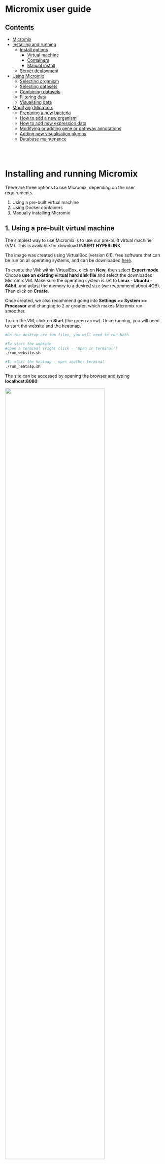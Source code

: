 # Micromix user guide

## Contents
- [Micromix](README.md#micromix-user-guide)
- [Installing and running](installing_running.md##installing-and-running-micromix)
    - [Install options](installing_running.md#installing-and-running-micromix)
        - [Virtual machine](installing_running.md#1-using-a-pre-built-virtual-machine)
        - [Containers](installing_running.md#2-using-docker-containers)
        - [Manual install](installing_running.md#3-manually-installing-micromix)
    - [Server deployment](installing_running.md#server-deployment)
- [Using Micromix](using_micromix.md#micromix-user-guide)
    - [Selecting organism](using_micromix.md#selecting-organism)
    - [Selecting datasets](using_micromix.md#selecting-datasets)
    - [Combining datasets](using_micromix.md#combining-datasets)
    - [Filtering data](using_micromix.md#filtering-data)
    - [Visualising data](using_micromix.md#visualising-data)  
- [Modifying Micromix](modifying_micromix.md#micromix-user-guide)
    - [Preparing a new bacteria](modifying_micromix.md#preparing-a-new-bacteria)
    - [How to add a new organism](modifying_micromix.md#how-to-add-a-new-organism)
    - [How to add new expression data](modifying_micromix.md#how-to-add-new-expression-data)
    - [Modifying or adding gene or pathway annotations](modifying_micromix.md#modifying-or-adding-gene-or-pathway-annotations)
    - [Adding new visualisation plugins](modifying_micromix.md#adding-new-visualisation-plugins)
    - [Database maintenance](modifying_micromix.md#database-maintenance)


<br><br>


# Installing and running Micromix

There are three options to use Micromix, depending on the user requirements.

1) Using a pre-built virtual machine
2) Using Docker containers
3) Manually installing Micromix

## 1. Using a pre-built virtual machine

The simplest way to use Micromix is to use our pre-built virtual machine (VM). This is available for download **INSERT HYPERLINK**.

The image was created using VirtualBox (version 6.1), free software that can be run on all operating systems, and can be downloaded [here](https://www.virtualbox.org/wiki/Download_Old_Builds_6_1).

To create the VM: within VirtualBox, click on **New**, then select **Expert mode**. Choose **use an existing virtual hard disk file** and select the downloaded Micromix VM. Make sure the operating system is set to **Linux - Ubuntu - 64bit**, and adjust the memory to a desired size (we recommend about 4GB). Then click on **Create**. 

Once created, we also recommend going into **Settings >> System >> Processor** and changing to 2 or greater, which makes Micromix run smoother. 

To run the VM, click on **Start** (the green arrow). Once running, you will need to start the website and the heatmap.

```bash
#On the desktop are two files, you will need to run both

#To start the website
#open a terminal (right click - 'Open in terminal')
./run_website.sh 

#To start the heatmap - open another terminal
./run_heatmap.sh

```

The site can be accessed by opening the browser and typing **localhost:8080**

<img width="80%" src="images/micromix_running.png" />


> **Note:** This VM was created in development mode and should mainly be used for exploration and testing. If you want to run Micromix on a server that you can share with other users, you should use option 2 or 3 below.  

## 2. Using Docker containers

Docker is a platform that automates the deployment of applications inside lightweight, portable containers. These containers package up the application, along with its environment and dependencies, ensuring consistency across different environments. 

The following steps assume the following:
 - You have access to a debian-based Linux 64bit machine
 - You have sudo (admin) access

We have created Micromix so it can be installed and run with Docker. To prepare the machine for Micromix to work properly, we will need to install various software.


1. Install MongoDB (we install this locally so sessions are not lost if the containers need to be restarted)

```bash
#Install MongoDB
sudo apt install -y mongodb

#Confirm it is running
sudo systemctl status mongodb

#if not, then start with
sudo systemctl start mongodb

#We also need to add in an additional IP address that allows Docker to communicate with this local installation of MongoDB
sudo vim /etc/mongodb.conf

#you will need to add in 172.17.0.1 so the bind_ip address has two values
bind_ip = 127.0.0.1,172.17.0.1 

#Restart mongoDB
sudo systemctl restart mongodb
```


2. Install Docker: The latest instructions can be found [here](https://docs.docker.com/engine/install/ubuntu/)

```bash
#Uninstall old versions or conflicting packages
for pkg in docker.io docker-doc docker-compose docker-compose-v2 podman-docker containerd runc; do sudo apt-get remove $pkg; done

# Add Docker's official GPG key:
sudo apt-get update
sudo apt-get install ca-certificates curl
sudo install -m 0755 -d /etc/apt/keyrings
sudo curl -fsSL https://download.docker.com/linux/ubuntu/gpg -o /etc/apt/keyrings/docker.asc
sudo chmod a+r /etc/apt/keyrings/docker.asc

# Add the repository to Apt sources:
echo \
  "deb [arch=$(dpkg --print-architecture) signed-by=/etc/apt/keyrings/docker.asc] https://download.docker.com/linux/ubuntu \
  $(. /etc/os-release && echo "$VERSION_CODENAME") stable" | \
  sudo tee /etc/apt/sources.list.d/docker.list > /dev/null
sudo apt-get update
```

3. Download Micromix from Github
```bash
git clone https://github.com/BarquistLab/Micromix.git
```

4. Run Micromix
```bash
#browse to the correct directory
cd Micromix/Website

#Run docker compose
#This is linked to two dockerfiles, one for the backend and one for the frontend
sudo docker compose build 
sudo docker compose up

#If you require that the containers run in the background, you can use
docker compose up --detach

#These two commands may take some time to complete
#Once the containers have completed running, you should see this line from the command line (or something similar)
* Running on http://127.0.0.1:7000 

#Browse to this address in your browser, and Micromix will be running

#To stop the containers - first press 'ctrl + C', then
docker compose down

#To also remove the associated volumes (-v) and images (-)
docker compose down --volumes --rmi

#To remove all containers, volumes (-v) and images (-) etc
docker prune --all --volumes
```

??????HEATMAP???????

> **Note:** Following these commands will allow you to run Micromix on any compatable computer. If you would like to setup a Micromix server that can be publically viewed through the internet, see [Server deployment](installing_running.md#server-deployment).



## 3. Manually installing Micromix

need to install website first, then heatmap - useful for developers

### **Website**
There are a number of requirements if running locally or on a server for the first time. 

**Step 1:** Download the git repository: 
```bash
#install Git
sudo apt-get install git

#Download micromix files from GitHub
git clone https://github.com/reganhayward/btheta_site.git
```  

**Step 2:** Install required software and run:


**MongoDB:**

As previously discussed, the site stores the underlying data and user session data within MongoDB, and needs to be running in the background.

```bash
#Install MongoDB
sudo apt install -y mongodb

#Confirm it is running
sudo systemctl status mongodb

#if not, then start with
sudo systemctl start mongodb
```

<img width="80%" src="images/mongodb_running.png" />


**The website backend:**

```bash
sudo apt update
sudo apt install python3-pip
pip3 install wheel
pip3 install biopython

#to allow virtual env (check python version first)
sudo apt-get install python3.8-venv 

#change to backend
cd Micromix/Website/backend

#create python virtual environment
python3 -m venv venv
#Enter the environment
source venv/bin/activate

#install the required python libraries
pip3 install -r requirements.txt

#enable debugging (optional)
export FLASK_DEBUG=1

#Launch Flask server
flask run --port 3000

#you should see the following output
```

<img width="80%" src="images/website_backend_running.png" />


**The website frontend:**
```bash
#Change to the frontend
cd Micromix/Website/frontend

#Make sure dependencies are already installed
sudo apt-get install gcc g++ make
sudo apt-get install libssl-dev libcurl4-openssl-dev

#Download and install Node.js
sudo apt install curl
curl -sL https://deb.nodesource.com/setup_18.x -o nodejs_setup.sh
#change permissions
sudo chmod 777 nodejs_setup.sh
#run
sudo ./nodejs_setup.sh
#install
sudo apt-get install -y nodejs

#Install vue-cli with Node Package Manager (npm)
sudo npm install -g @vue/cli

#install Eslint and axios
npm install --save-dev eslint eslint-plugin-vue
npm i axios

#initialise ESLint
./node_modules/.bin/eslint --init

#Use these responses
✔ How would you like to use ESLint? · "To check syntax and find problems"
✔ What type of modules does your project use? · "syntax and markup" #default option
✔ Which framework does your project use? · "vue"
✔ Does your project use TypeScript? · "No"
✔ Where does your code run? · "browser"
✔ What format do you want your config file to be in? · "JavaScript"
The config that youve selected requires the following dependencies:

eslint-plugin-vue@latest
✔ Would you like to install them now with npm? · "Yes"
Installing eslint-plugin-vue@latest

#This creates a file called .eslintrc.js

#You will need to modify this file in 2 places
#1) Comment out the line below to avoid an error about process not being defined (or similar)

vim .eslintrc.js

    "extends": [
        //"eslint:recommended",  //comment this line
        "plugin:vue/essential"

#2) Add a rule to allow multi-word component names
"rules": {
        'vue/multi-word-component-names': 'off',
    }

#Finally, we can install node dependencies
npm install

#Launch frontend
npm run serve

#you should see the following output
```
> Open the address shown in the terminal where you executed the line above with your web browser. This should be http://localhost:8080/. The backend should also be running, otherwise the site will not load.

<img width="80%" src="images/website_frontend_running.png" />


> At this point, the site will be functional and users can browse datasets, apply filters and use available plugins, apart from the Heatmap - which requires further installation.

<img width="80%" src="images/micromix_running.png" />


### **Heatmap**
There are a number of requirements if running locally or on a server for the first time. The heatmap follows the same infrastructure that the main site does: there is a frontend and backend, which then communicate through a specified port where the resulting heatmap can be displayed within the site when clicking on the heatmap button.

> Note: <br> Before running the heatmap, there should already be two terminals open. These will be the website backend (terminal) and the website frontend (terminal). The heatmap will require two additional terminals to be open for the respective frontend and backend. 


**Step 1:** Prepare the heatmap backend: 
```bash 
#Browse to the backend
cd Micromix/Heatmap/backend

#create an additional python virtual environment
python3 -m venv venv2
#Enter the environment
source venv2/bin/activate

#install the required python libraries
pip3 install -r requirements.txt

#enable debugging (optional)
export FLASK_DEBUG=1

#Launch Flask server
flask run

#you should see the following output
```

<img width="80%" src="images/heatmap_backend_running.png" />


**Step 1:** Prepare the heatmap frontend: 
```bash
#Change to the frontend
cd Micromix/Heatmap/frontend

#Install node dependencies
npm install

#Launch frontend
npm run serve

#you should see the following output
```

<img width="80%" src="images/heatmap_frontend_running.png" />

> You should now be able to browse the site by selecting a dataset then using the heatmap visualisation plugin



# Server deployment

To make Micromix accessable through the internet, you will need to have access to a running online server that is capable of publically displaying websites with an IP address.

If you don't have any institute or department hosting services available, you can create and run a virtual machine from different web services, such as Amazon Web Services (AWS) or Google Cloud. An AWS tutorial can be viewed [here](https://aws.amazon.com/getting-started/launch-a-virtual-machine-B-0/), and with Google Cloud [here](https://cloud.google.com/compute/docs/create-linux-vm-instance). If choosing this option, you will need to use a Debian-based Linux distribution (64bit). In addition, when launching the VM, ensure that it assigned a public IP address. You will need to remember this for later steps.

Once you have access to a running server, you will need to download and install various software.

The following steps 1-3 are identical to [Containers](installing_running.md#2-using-docker-containers) - and can be skipped if already completed.

1. Install MongoDB (we install this locally so sessions are not lost if the containers need to be restarted)

```bash
#Install MongoDB
sudo apt install -y mongodb

#Confirm it is running
sudo systemctl status mongodb

#if not, then start with
sudo systemctl start mongodb

#We also need to add in an additional IP address that allows Docker to communicate with this local installation of MongoDB
sudo vim /etc/mongodb.conf

#you will need to add in 172.17.0.1 so the bind_ip address has two values
bind_ip = 127.0.0.1,172.17.0.1 

#Restart mongoDB
sudo systemctl restart mongodb
```

2. Install Docker. The latest instructions can be found [here](https://docs.docker.com/engine/install/ubuntu/)

```bash
#Uninstall old versions or conflicting packages
for pkg in docker.io docker-doc docker-compose docker-compose-v2 podman-docker containerd runc; do sudo apt-get remove $pkg; done

# Add Docker's official GPG key:
sudo apt-get update
sudo apt-get install ca-certificates curl
sudo install -m 0755 -d /etc/apt/keyrings
sudo curl -fsSL https://download.docker.com/linux/ubuntu/gpg -o /etc/apt/keyrings/docker.asc
sudo chmod a+r /etc/apt/keyrings/docker.asc

# Add the repository to Apt sources:
echo \
  "deb [arch=$(dpkg --print-architecture) signed-by=/etc/apt/keyrings/docker.asc] https://download.docker.com/linux/ubuntu \
  $(. /etc/os-release && echo "$VERSION_CODENAME") stable" | \
  sudo tee /etc/apt/sources.list.d/docker.list > /dev/null
sudo apt-get update
```


3. Download Micromix from Github
```bash
git clone https://github.com/BarquistLab/Micromix.git
```


**will need to modify the docker compose file slightly??**

**how to install and configure NGINX + Gunicorn**


will also need to change the IP address to the one that the server has


To run Micromix, 

**To be completed**

To run the heatmap

**To be completed**
